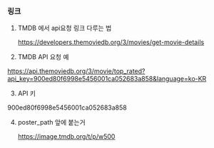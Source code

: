 ### 링크

1. TMDB 에서 api요청 링크 다루는 법

   https://developers.themoviedb.org/3/movies/get-movie-details

2. TMDB API 요청 예

https://api.themoviedb.org/3/movie/top_rated?api_key=900ed80f6998e5456001ca052683a858&language=ko-KR

3. API 키

900ed80f6998e5456001ca052683a858

4. poster_path 앞에 붙는거

   https://image.tmdb.org/t/p/w500